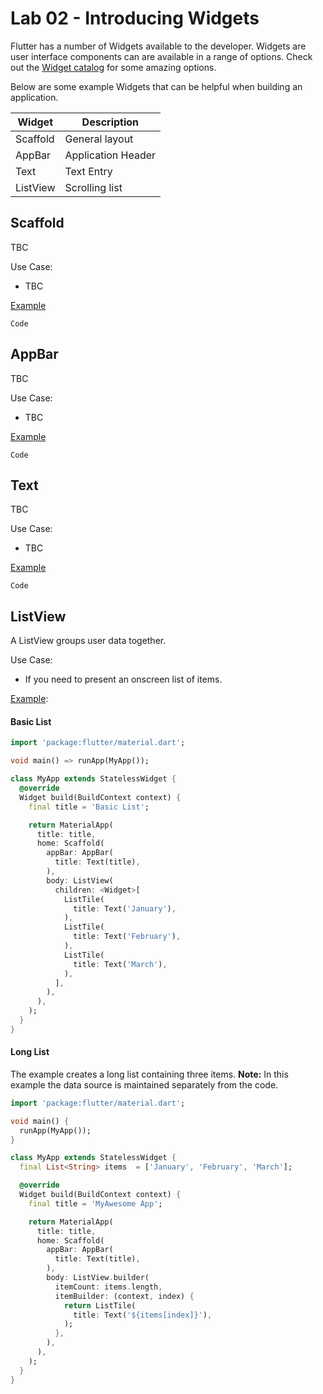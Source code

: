 # Lab 02 - Introducing Widgets 

Flutter has a number of Widgets available to the developer.
Widgets are user interface components can are available in a range of options.
Check out the [Widget catalog](https://flutter.dev/docs/development/ui/widgets) for some amazing options.

Below are some example Widgets that can be helpful when building an application.

| Widget   | Description |
|----------|--------|
| Scaffold | General layout | 
| AppBar   | Application Header |
| Text     | Text Entry |
| ListView | Scrolling list | 
 

## Scaffold 

TBC

Use Case:
* TBC

[Example](TBC)

```
Code
```

## AppBar 

TBC

Use Case:
* TBC

[Example](TBC)

```
Code
```


## Text 

TBC

Use Case:
* TBC

[Example](TBC)

```
Code
```


## ListView

A ListView groups user data together.

Use Case:
* If you need to present an onscreen list of items.

[Example](TBC):

#### Basic List 

```dart
import 'package:flutter/material.dart';

void main() => runApp(MyApp());

class MyApp extends StatelessWidget {
  @override
  Widget build(BuildContext context) {
    final title = 'Basic List';

    return MaterialApp(
      title: title,
      home: Scaffold(
        appBar: AppBar(
          title: Text(title),
        ),
        body: ListView(
          children: <Widget>[
            ListTile(
              title: Text('January'),
            ),
            ListTile(
              title: Text('February'),
            ),
            ListTile(
              title: Text('March'),
            ),
          ],
        ),
      ),
    );
  }
}
```

#### Long List 
The example creates a long list containing three items.
__Note:__ In this example the data source is maintained separately from the code.

```dart
import 'package:flutter/material.dart';

void main() {
  runApp(MyApp());
}

class MyApp extends StatelessWidget {
  final List<String> items  = ['January', 'February', 'March'];

  @override
  Widget build(BuildContext context) {
    final title = 'MyAwesome App';

    return MaterialApp(
      title: title,
      home: Scaffold(
        appBar: AppBar(
          title: Text(title),
        ),
        body: ListView.builder(
          itemCount: items.length,
          itemBuilder: (context, index) {
            return ListTile(
              title: Text('${items[index]}'),
            );
          },
        ),
      ),
    );
  }
}
```

